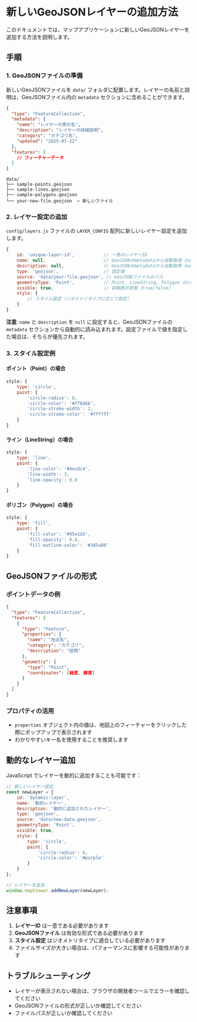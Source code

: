 # 新しいGeoJSONレイヤーの追加方法

このドキュメントでは、マップアプリケーションに新しいGeoJSONレイヤーを追加する方法を説明します。

## 手順

### 1. GeoJSONファイルの準備

新しいGeoJSONファイルを `data/` フォルダに配置します。レイヤーの名前と説明は、GeoJSONファイル内の `metadata` セクションに含めることができます。

```json
{
  "type": "FeatureCollection",
  "metadata": {
    "name": "レイヤーの表示名",
    "description": "レイヤーの詳細説明",
    "category": "カテゴリ名",
    "updated": "2025-07-22"
  },
  "features": [
    // フィーチャーデータ
  ]
}
```

```
data/
├── sample-points.geojson
├── sample-lines.geojson
├── sample-polygons.geojson
└── your-new-file.geojson  ← 新しいファイル
```

### 2. レイヤー設定の追加

`config/layers.js` ファイルの `LAYER_CONFIG` 配列に新しいレイヤー設定を追加します。

```javascript
{
    id: 'unique-layer-id',           // 一意のレイヤーID
    name: null,                      // GeoJSONのmetadataから自動取得（nullの場合）
    description: null,               // GeoJSONのmetadataから自動取得（nullの場合）
    type: 'geojson',                 // 固定値
    source: 'data/your-file.geojson', // GeoJSONファイルのパス
    geometryType: 'Point',           // Point, LineString, Polygon のいずれか
    visible: true,                   // 初期表示状態（true/false）
    style: {
        // スタイル設定（ジオメトリタイプに応じて設定）
    }
}
```

**注意**: `name` と `description` を `null` に設定すると、GeoJSONファイルの `metadata` セクションから自動的に読み込まれます。設定ファイルで値を指定した場合は、そちらが優先されます。

### 3. スタイル設定例

#### ポイント（Point）の場合
```javascript
style: {
    type: 'circle',
    paint: {
        'circle-radius': 8,
        'circle-color': '#ff6b6b',
        'circle-stroke-width': 2,
        'circle-stroke-color': '#ffffff'
    }
}
```

#### ライン（LineString）の場合
```javascript
style: {
    type: 'line',
    paint: {
        'line-color': '#4ecdc4',
        'line-width': 3,
        'line-opacity': 0.8
    }
}
```

#### ポリゴン（Polygon）の場合
```javascript
style: {
    type: 'fill',
    paint: {
        'fill-color': '#95e1d3',
        'fill-opacity': 0.6,
        'fill-outline-color': '#3d5a80'
    }
}
```

## GeoJSONファイルの形式

### ポイントデータの例
```json
{
  "type": "FeatureCollection",
  "features": [
    {
      "type": "Feature",
      "properties": {
        "name": "地点名",
        "category": "カテゴリ",
        "description": "説明"
      },
      "geometry": {
        "type": "Point",
        "coordinates": [経度, 緯度]
      }
    }
  ]
}
```

### プロパティの活用

- `properties` オブジェクト内の値は、地図上のフィーチャーをクリックした際にポップアップで表示されます
- わかりやすいキー名を使用することを推奨します

## 動的なレイヤー追加

JavaScript でレイヤーを動的に追加することも可能です：

```javascript
// 新しいレイヤー設定
const newLayer = {
    id: 'dynamic-layer',
    name: '動的レイヤー',
    description: '動的に追加されたレイヤー',
    type: 'geojson',
    source: 'data/new-data.geojson',
    geometryType: 'Point',
    visible: true,
    style: {
        type: 'circle',
        paint: {
            'circle-radius': 6,
            'circle-color': '#purple'
        }
    }
};

// レイヤーを追加
window.mapViewer.addNewLayer(newLayer);
```

## 注意事項

1. **レイヤーID** は一意である必要があります
2. **GeoJSONファイル** は有効な形式である必要があります
3. **スタイル設定** はジオメトリタイプに適合している必要があります
4. ファイルサイズが大きい場合は、パフォーマンスに影響する可能性があります

## トラブルシューティング

- レイヤーが表示されない場合は、ブラウザの開発者ツールでエラーを確認してください
- GeoJSONファイルの形式が正しいか確認してください
- ファイルパスが正しいか確認してください
